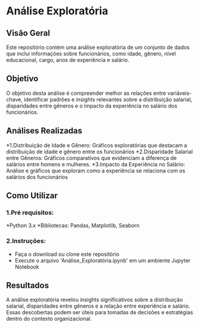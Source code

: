 # Análise Exploratória
## Visão Geral
Este repositório contém uma análise exploratória de um conjunto de dados que inclui informações sobre funcionários, como idade, gênero, nível educacional, cargo, anos de experiência e salário.
## Objetivo
O objetivo desta análise é compreender melhor as relações entre variáveis-chave, identificar padrões e insights relevantes sobre a distribuição salarial, disparidades entre gêneros e o impacto da experiência no salário dos funcionários.

## Análises Realizadas
*1.Distribuição de Idade e Gênero:
  Gráficos exploratórias que destacam a distribuição de idade e gênero entre os funcionários
*2.Disparidade Salarial entre Gêneros:
  Gráficos comparativos que evidenciam a diferença de salários entre homens e mulheres.
*3.Impacto da Experiência no Salário:
  Análise e gráficos que exploram como a experiência se relaciona com os salários dos funcionários

## Como Utilizar
### 1.Pré requisitos:
*Python 3.x
*Bibliotecas: Pandas, Matplotlib, Seaborn
### 2.Instruções:
* Faça o download ou clone este repositório
* Execute o arquivo 'Análise_Exploratória.ipynb' em um ambiente Jupyter Notebook

## Resultados
A análise exploratória revelou insights significativos sobre a distribuição salarial, disparidades entre gêneros e a relação entre experiência e salário. Essas descobertas podem ser úteis para tomadas de decisões e estratégias dentro do contexto organizacional.
